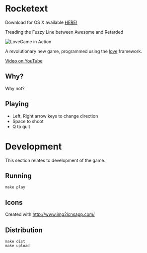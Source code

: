 Rocketext
=========

Download for OS X available [HERE!](http://rocketext.s3.amazonaws.com/RockeText.dmg)

Treading the Fuzzy Line between Awesome and Retarded

<img src="https://raw.github.com/sordina/LoveGame/master/images/screenshot.png" alt="LoveGame in Action" />

A revolutionary new game, programmed using the [love](love2d.org) framework.

[Video on YouTube](http://youtu.be/qZxG9MTzfvY)

## Why?

Why not?

## Playing

* Left, Right arrow keys to change direction
* Space to shoot
* Q to quit

# Development

This section relates to development of the game.

## Running

    make play

## Icons

Created with http://www.img2icnsapp.com/

## Distribution

    make dist
    make upload
